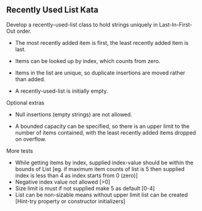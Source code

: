 ## Recently Used List Kata 

Develop a recently-used-list class to hold strings
uniquely in Last-In-First-Out order.

* The most recently added item is first, the least
	   recently added item is last.

* Items can be looked up by index, which counts from zero.

* Items in the list are unique, so duplicate insertions
	   are moved rather than added.

* A recently-used-list is initially empty.

Optional extras

* Null insertions (empty strings) are not allowed.

* A bounded capacity can be specified, so there is an upper
limit to the number of items contained, with the least
recently added items dropped on overflow.

More tests

* While getting items by index, supplied index-value should be within the bounds of List [eg. if maximum item counts of list is 5 then supplied index is less than 4 as index starts from 0 (zero)]
* Negative index value not allowed [>0]
* Size limit is must if not supplied make 5 as default [0-4]
* List can be non-sizable means without upper limit list can be created [Hint-try property or constructor initializers]
